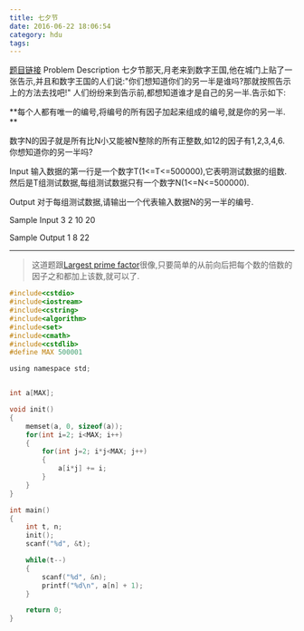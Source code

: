 ```yaml
---
title: 七夕节
date: 2016-06-22 18:06:54
category: hdu
tags:
---
```

[题目链接]()
Problem Description
七夕节那天,月老来到数字王国,他在城门上贴了一张告示,并且和数字王国的人们说:"你们想知道你们的另一半是谁吗?那就按照告示上的方法去找吧!"
人们纷纷来到告示前,都想知道谁才是自己的另一半.告示如下:

**每个人都有唯一的编号,将编号的所有因子加起来组成的编号,就是你的另一半.  **


数字N的因子就是所有比N小又能被N整除的所有正整数,如12的因子有1,2,3,4,6.
你想知道你的另一半吗?
 

Input
输入数据的第一行是一个数字T(1<=T<=500000),它表明测试数据的组数.然后是T组测试数据,每组测试数据只有一个数字N(1<=N<=500000).
 

Output
对于每组测试数据,请输出一个代表输入数据N的另一半的编号.
 

Sample Input
3
2
10
20
 

Sample Output
1
8
22
<hr />

> 这道题跟[Largest prime factor]()很像,只要简单的从前向后把每个数的倍数的因子之和都加上该数,就可以了.


```c
#include<cstdio>
#include<iostream>
#include<cstring>
#include<algorithm>
#include<set>
#include<cmath>
#include<cstdlib>
#define MAX 500001

using namespace std;


int a[MAX];

void init()
{
    memset(a, 0, sizeof(a));
    for(int i=2; i<MAX; i++)
    {
        for(int j=2; i*j<MAX; j++)
        {
            a[i*j] += i;
        }
    }
}

int main()
{
    int t, n;
    init();
    scanf("%d", &t);

    while(t--)
    {
        scanf("%d", &n);
        printf("%d\n", a[n] + 1);
    }

    return 0;
}


```